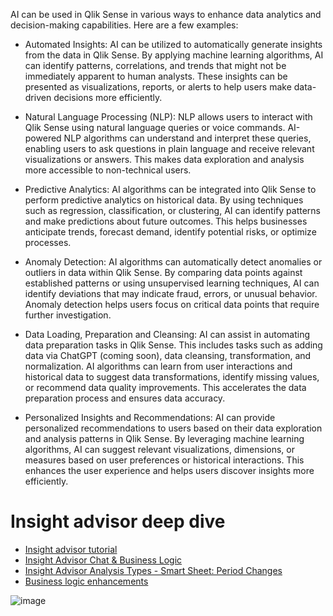 AI can be used in Qlik Sense in various ways to enhance data analytics and decision-making capabilities. Here are a few examples:

- Automated Insights: AI can be utilized to automatically generate insights from the data in Qlik Sense. By applying machine learning algorithms, AI can identify patterns, correlations, and trends that might not be immediately apparent to human analysts. These insights can be presented as visualizations, reports, or alerts to help users make data-driven decisions more efficiently.

- Natural Language Processing (NLP): NLP allows users to interact with Qlik Sense using natural language queries or voice commands. AI-powered NLP algorithms can understand and interpret these queries, enabling users to ask questions in plain language and receive relevant visualizations or answers. This makes data exploration and analysis more accessible to non-technical users.

- Predictive Analytics: AI algorithms can be integrated into Qlik Sense to perform predictive analytics on historical data. By using techniques such as regression, classification, or clustering, AI can identify patterns and make predictions about future outcomes. This helps businesses anticipate trends, forecast demand, identify potential risks, or optimize processes.

- Anomaly Detection: AI algorithms can automatically detect anomalies or outliers in data within Qlik Sense. By comparing data points against established patterns or using unsupervised learning techniques, AI can identify deviations that may indicate fraud, errors, or unusual behavior. Anomaly detection helps users focus on critical data points that require further investigation.

- Data Loading, Preparation and Cleansing: AI can assist in automating data preparation tasks in Qlik Sense. This includes tasks such as adding data via ChatGPT (coming soon), data cleansing, transformation, and normalization. AI algorithms can learn from user interactions and historical data to suggest data transformations, identify missing values, or recommend data quality improvements. This accelerates the data preparation process and ensures data accuracy.

- Personalized Insights and Recommendations: AI can provide personalized recommendations to users based on their data exploration and analysis patterns in Qlik Sense. By leveraging machine learning algorithms, AI can suggest relevant visualizations, dimensions, or measures based on user preferences or historical interactions. This enhances the user experience and helps users discover insights more efficiently.

# Insight advisor deep dive
- [Insight advisor tutorial](https://youtu.be/MwYlPRw52GA)
- [Insight Advisor Chat & Business Logic](https://youtu.be/PO7GwxfdfFQ)
- [Insight Advisor Analysis Types - Smart Sheet: Period Changes](https://youtu.be/5V-zCjxZeDw?list=PLW1uf5CQ_gSq6klZOXSpKQ0afQFJyqqEh)
- [Business logic enhancements](https://youtu.be/9Law3vGI4Oo?t=14)

![image](https://user-images.githubusercontent.com/12411165/236797504-b6184c5d-7356-4635-8d6b-cc8650f5a503.png)


